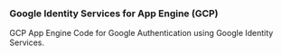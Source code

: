 ### Google Identity Services for App Engine (GCP)
GCP App Engine Code for Google Authentication using Google Identity Services. 
